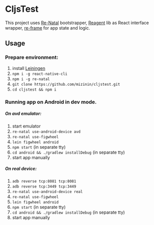 # CljsTest

This project uses
[Re-Natal](https://github.com/drapanjanas/re-natal) bootstrapper,
[Reagent](https://reagent-project.github.io/) lib as React interface wrapper,
[re-frame](https://github.com/Day8/re-frame) for app state and logic.

## Usage

### Prepare environment:
1. install [Leiningen](http://leiningen.org)
1. `npm i -g react-native-cli`
1. `npm i -g re-natal`
1. `git clone https://github.com/mizinin/cljstest.git`
1. `cd cljstest && npm i`

### Running app on Android in dev mode.

##### On avd emulator:
1. start emulator
1. `re-natal use-android-device avd`
1. `re-natal use-figwheel`
1. `lein figwheel android`
1. `npm start` (in separate tty)
1. `cd android && ./gradlew installDebug` (in separate tty)
1. start app manually

##### On real device:
1. `adb reverse tcp:8081 tcp:8081`
1. `adb reverse tcp:3449 tcp:3449`
1. `re-natal use-android-device real`
1. `re-natal use-figwheel`
1. `lein figwheel android`
1. `npm start` (in separate tty)
1. `cd android && ./gradlew installDebug` (in separate tty)
1. start app manually
